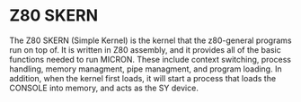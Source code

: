 # Z80 SKERN
The Z80 SKERN (Simple Kernel) is the kernel that the z80-general programs run on top of. It is written in Z80 assembly, and it provides all of the basic functions needed to run MICRON. These include context switching, process handling, memory managment, pipe managment, and program loading. In addition, when the kernel first loads, it will start a process that loads the CONSOLE into memory, and acts as the SY device.

